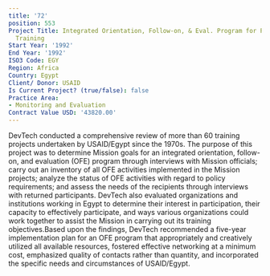 ```yaml
---
title: '72'
position: 553
Project Title: Integrated Orientation, Follow-on, & Eval. Program for Participant
  Training
Start Year: '1992'
End Year: '1992'
ISO3 Code: EGY
Region: Africa
Country: Egypt
Client/ Donor: USAID
Is Current Project? (true/false): false
Practice Area:
- Monitoring and Evaluation
Contract Value USD: '43820.00'
---
```


DevTech conducted a comprehensive review of more than 60 training projects undertaken by USAID/Egypt since the 1970s. The purpose of this project was to determine Mission goals for an integrated orientation, follow-on, and evaluation (OFE) program through interviews with Mission officials; carry out an inventory of all OFE activities implemented in the Mission projects; analyze the status of OFE activities with regard to policy requirements; and assess the needs of the recipients through interviews with returned participants. DevTech also evaluated organizations and institutions working in Egypt to determine their interest in participation, their capacity to effectively participate, and ways various organizations could work together to assist the Mission in carrying out its training objectives.Based upon the findings, DevTech recommended a five-year implementation plan for an OFE program that appropriately and creatively utilized all available resources, fostered effective networking at a minimum cost, emphasized quality of contacts rather than quantity, and incorporated the specific needs and circumstances of USAID/Egypt.